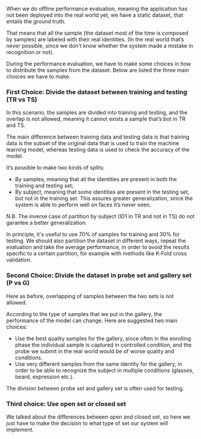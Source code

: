 When we do offline performance evaluation, meaning the application has not been deployed into the real world yet, we have a static dataset, that entails the ground truth. 

That means that all the sample (the dataset most of the time is composed by samples) are labeled with their real identities. (In the real world that’s never possible, since we don't know whether the system made a mistake in recognition or not).

During the performance evaluation, we have to make some choices in how to distribute the samples from the dataset. Below are listed the three main choices we have to make.

### First Choice: Divide the dataset between training and testing (TR vs TS)

In this scenario, the samples are divided into training and testing, and the overlap is not allowed, meaning it cannot exists a sample that’s bot in TR and TS.

The main difference between training data and testing data is that training data is the subset of the original data that is used to train the machine learning model, whereas testing data is used to check the accuracy of the model.

It’s possible to make two kinds of splits:

- By samples, meaning that all the identities are present in both the training and testing set;
- By subject, meaning that some identities are present in the testing set, but not in the training set. This assures greater generalization, since the system is able to perform well on faces it’s never seen.

N.B. The inverse case of partition by subject (ID1 in TR and not in TS) do not garantee a better generalization.

In principle, it's useful to use 70% of samples for training and 30% for testing. We should also partition the dataset in different ways, repeat the evaluation and take the average performance, in order to avoid the results specific to a certain partition, for example with methods like K-Fold cross validation.

### Second Choice: Divide the dataset in probe set and gallery set (P vs G)

Here as before, overlapping of samples between the two sets is not allowed.

According to the type of samples that we put in the gallery, the performance of the model can change. Here are suggested two main choices:

- Use the best quality samples for the gallery, since often in the enrolling phase the individual sample is captured in controlled condition, and the probe we submit in the real world would be of worse quality and conditions.
- Use very different samples from the same identity for the gallery, in order to be able to recognize the subject in multiple conditions (glasses, beard, expression etc.).

The division between probe set and gallery set is often used for testing.

### Third choice: Use open set or closed set

We talked about the differences between open and closed set, so here we just have to make the decision to what type of set our system will implement.